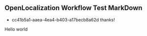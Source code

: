 ## OpenLocalization Workflow Test MarkDown
* cc41b5a1-aaea-4ea4-b403-a17becb8a62d 
thanks!

Hello world